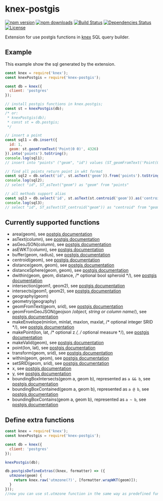 # knex-postgis
[![npm version](http://img.shields.io/npm/v/knex-postgis.svg)](https://npmjs.org/package/knex-postgis)
[![npm downloads](https://img.shields.io/npm/dm/knex-postgis.svg)](https://npmjs.org/package/knex-postgis)
[![Build Status](https://travis-ci.org/jfgodoy/knex-postgis.svg?branch=master)](https://travis-ci.org/jfgodoy/knex-postgis)
[![Dependencies Status](https://img.shields.io/david/jfgodoy/knex-postgis)](https://david-dm.org/jfgodoy/knex-postgis)
[![License](https://img.shields.io/github/license/jfgodoy/knex-postgis)](https://github.com/jfgodoy/knex-postgis/blob/master/LICENSE)

Extension for use postgis functions in [knex](http://knexjs.org) SQL query builder.



## Example
This example show the sql generated by the extension.


```js
const knex = require('knex');
const knexPostgis = require('knex-postgis');

const db = knex({
  client: 'postgres'
});

// install postgis functions in knex.postgis;
const st = knexPostgis(db);
/* or:
 * knexPostgis(db);
 * const st = db.postgis;
 */

// insert a point
const sql1 = db.insert({
  id: 1,
  geom: st.geomFromText('Point(0 0)', 4326)
}).into('points').toString();
console.log(sql1);
// insert into "points" ("geom", "id") values (ST_geomFromText('Point(0 0)'), '1')

// find all points return point in wkt format
const sql2 = db.select('id', st.asText('geom')).from('points').toString();
console.log(sql2);
// select "id", ST_asText("geom") as "geom" from "points"

// all methods support alias
const sql3 = db.select('id', st.asText(st.centroid('geom')).as('centroid')).from('geometries').toString();
console.log(sql3);
// select "id", ST_asText(ST_centroid("geom")) as "centroid" from "geometries"

```

## Currently supported functions

- area(geom), see [postgis documentation](https://postgis.net/docs/ST_Area.html)
- asText(column), see [postgis documentation](https://postgis.net/docs/ST_AsText.html)
- asGeoJSON(column), see [postgis documentation](https://postgis.net/docs/ST_AsGeoJSON.html)
- asEWKT(column), see [postgis documentation](http://www.postgis.net/docs/ST_AsEWKT.html)
- buffer(geom, radius), see [postgis documentation](http://www.postgis.net/docs/ST_Buffer.html)
- centroid(geom), see [postgis documentation](https://postgis.net/docs/ST_Centroid.html)
- distance(geom, geom), see [postgis documentation](https://postgis.net/docs/ST_Distance.html)
- distanceSphere(geom, geom), see [postgis documentation](https://postgis.net/docs/manual-1.4/ST_Distance_Sphere.html)
- dwithin(geom, geom, distance, /* optional bool spheroid */), see [postgis documentation](https://postgis.net/docs/ST_DWithin.html)
- intersection(geom1, geom2), see [postgis documentation](https://postgis.net/docs/ST_Intersection.html)
- intersects(geom1, geom2), see [postgis documentation](https://postgis.net/docs/ST_Intersects.html)
- geography(geom)
- geometry(geography)
- geomFromText(geom, srid), see [postgis documentation](http://www.postgis.net/docs/ST_GeomFromText.html)
- geomFromGeoJSON(geojson /*object, string or column name*/), see [postgis documentation](https://postgis.net/docs/ST_GeomFromGeoJSON.html)
- makeEnvelope(minlon, minlat, maxlon, maxlat, /* optional integer SRID */), see [postgis documentation](http://www.postgis.net/docs/ST_MakeEnvelope.html)
- makePoint(lon, lat, /* optional z */, /* optional measure */), see [postgis documentation](https://postgis.net/docs/ST_MakePoint.html)
- makeValid(geom), see [postgis documentation](https://postgis.net/docs/ST_MakeValid.html)
- point(lon, lat), see [postgis documentation](https://postgis.net/docs/ST_Point.html)
- transform(geom, srid), see [postgis documentation](https://postgis.net/docs/ST_Transform.html)
- within(geom, geom), see [postgis documentation](https://postgis.net/docs/ST_Within.html)
- setSRID(geom, srid), see [postgis documentation](https://postgis.net/docs/ST_SetSRID.html)
- x, see [postgis documentation](https://postgis.net/docs/ST_X.html)
- y, see [postgis documentation](https://postgis.net/docs/ST_Y.html)
- boundingBoxIntersects(geom a, geom b), represented as `a && b`, see [postgis documentation](http://postgis.net/docs/manual-2.0/geometry_overlaps.html)
- boundingBoxContained(geom a, geom b), represented as `a @ b`, see [postgis documentation](http://postgis.net/docs/manual-2.0/ST_Geometry_Contained.html)
- boundingBoxContains(geom a, geom b), represented as `a ~ b`, see [postgis documentation](http://postgis.net/docs/manual-2.0/ST_Geometry_Contain.html)

## Define extra functions

```js
const knex = require('knex');
const knexPostgis = require('knex-postgis');

const db = knex({
  client: 'postgres'
});

knexPostgis(db);

db.postgisDefineExtras((knex, formatter) => ({
  utmzone(geom) {
    return knex.raw('utmzone(?)', [formatter.wrapWKT(geom)]);
  }
}));
//now you can use st.utmzone function in the same way as predefined functions
```
